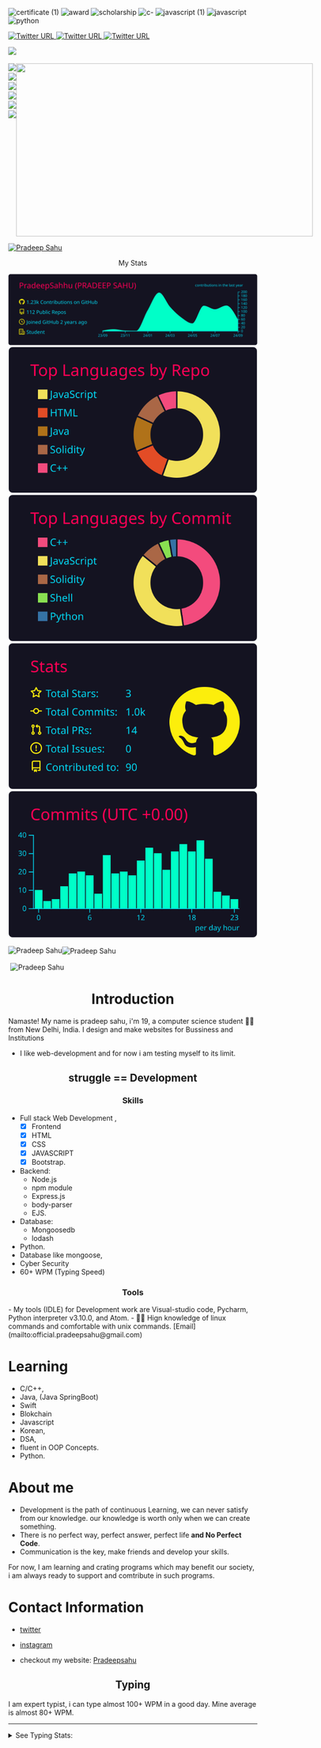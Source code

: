 
![certificate (1)](https://user-images.githubusercontent.com/94203408/172693042-b71697bf-cf00-4cc5-ab77-2a08ebebc308.png)
![award](https://user-images.githubusercontent.com/94203408/172693522-cf28296f-771a-46e9-adad-fff715fbd636.png)
![scholarship](https://user-images.githubusercontent.com/94203408/172693277-7f989aed-5446-4ee7-a3f6-a555a34943f9.png)
![c-](https://user-images.githubusercontent.com/94203408/172696190-149f532b-76f6-46d5-bd03-9fd92dec0e90.png)
![javascript (1)](https://user-images.githubusercontent.com/94203408/172696196-afae7a25-08ca-4249-8d86-e4c7121b017a.png)
![javascript](https://user-images.githubusercontent.com/94203408/172696198-c8fab034-a1e0-433e-bd0a-7b944d2676d7.png)
![python](https://user-images.githubusercontent.com/94203408/172696201-b5447ea2-3a6d-4d6d-a1c0-8cf262a60802.png)

<a href="https://twitter.com/Pradeepsahu__" ><img  alt="Twitter URL" src="https://img.shields.io/twitter/url?label=Twitter%20%40PradeepSahu__&logo=Twitter&logoColor=%231DA1F2&style=social&url=https%3A%2F%2Ftwitter.com%2FPradeepsahu__"> </a>
<a href="https://www.instagram.com/pradeep_sahhu/"> <img alt="Twitter URL" src="https://img.shields.io/twitter/url?label=Instagram%20%40pradeep_sahhu&logo=Instagram&logoColor=%23E4405F&style=social&url=https%3A%2F%2Fwww.instagram.com%2Fpradeep_sahhu%2F"> </a>
<a href="https://www.linkedin.com/in/pradeep-sahu-759720224/"> <img alt="Twitter URL" src="https://img.shields.io/twitter/url?label=LinkedIn%20%40PradeepSahu&logo=LinkedIn&logoColor=%23E4405F&style=social&url=https%3A%2F%2Fwww.linkedin.com%2Fin%2Fpradeep-sahu-759720224%2F"></a>

[![](https://visitcount.itsvg.in/api?id=PradeepSahu&label=Profile%20Views&color=4&icon=0&pretty=true)](https://visitcount.itsvg.in)


<div style="display: flex; justify-content: space-around;">
 <div style="display:inline">
   <img style="display:inline;" height="100" src="https://assets.leetcode.com/static_assets/others/Guardian.gif" />
   <img style="display:inline;" height="100" src="https://assets.leetcode.com/static_assets/marketing/2024-50.gif" />
    <img style="display:inline;" height="100" src="https://assets.leetcode.com/static_assets/marketing/2024-100-new.gif" />
   <img style="display:inline;" height="100" src="https://assets.leetcode.com/static_assets/marketing/2024-200.gif"/>
  <img style="display:inline;" height="100" src="https://assets.leetcode.com/static_assets/others/%E4%BC%9A%E5%91%98.gif"/>
   <img style="display:inline;" height="100" src="https://assets.leetcode.com/static_assets/others/%E4%BA%8C%E5%88%86%E6%9F%A5%E6%89%BE_%E4%BC%9A%E5%91%98%E8%BF%9B%E9%98%B6.gif"/>
  
  
 </div>
 <div style="display:inline">
  <img align="right" width="600" height="350" src="https://user-images.githubusercontent.com/74038190/225813708-98b745f2-7d22-48cf-9150-083f1b00d6c9.gif" alt="" />
 </div>

</div>



<p align="left"> <a href="https://github.com/ryo-ma/github-profile-trophy"><img src="https://github-profile-trophy.vercel.app/?username=PradeepSahhu" alt="Pradeep Sahu" /></a> </p>


<p align="center">My Stats </p>


[![](https://raw.githubusercontent.com/PradeepSahhu/pradeepSahu-profile/master/profile-summary-card-output/2077/0-profile-details.svg)](https://github.com/vn7n24fzkq/github-profile-summary-cards)
[![](https://raw.githubusercontent.com/PradeepSahhu/pradeepSahu-profile/master/profile-summary-card-output/2077/1-repos-per-language.svg)](https://github.com/vn7n24fzkq/github-profile-summary-cards) [![](https://raw.githubusercontent.com/PradeepSahhu/pradeepSahu-profile/master/profile-summary-card-output/2077/2-most-commit-language.svg)](https://github.com/vn7n24fzkq/github-profile-summary-cards)
[![](https://raw.githubusercontent.com/PradeepSahhu/pradeepSahu-profile/master/profile-summary-card-output/2077/3-stats.svg)](https://github.com/vn7n24fzkq/github-profile-summary-cards) [![](https://raw.githubusercontent.com/PradeepSahhu/pradeepSahu-profile/master/profile-summary-card-output/2077/4-productive-time.svg)](https://github.com/vn7n24fzkq/github-profile-summary-cards)

<p><img align="left" src="https://github-readme-stats.vercel.app/api/top-langs?username=PradeepSahhu&show_icons=true&locale=en&layout=compact" alt="Pradeep Sahu" /></p>

<p><img align="center" src="https://github-readme-streak-stats.herokuapp.com/?user=PradeepSahhu" alt="Pradeep Sahu" /></p>
<p>&nbsp;<img align="center" src="https://github-readme-stats.vercel.app/api?username=PradeepSahhu&show_icons=true&locale=en" alt="Pradeep Sahu" /></p>
<h1 align="center"> Introduction </h1>

<P>Namaste! My name is pradeep sahu, i'm 19, a computer science student 🧑‍💻 from New Delhi, India.  I design and make websites for Bussiness and Institutions</p>

- I like web-development and for now i am testing myself to its limit.

<h2 align="center"> struggle == Development </h2>

<h3 align="center"> Skills </h3>

- Full stack Web Development ,
  - [X] Frontend
  - [X] HTML
  - [X] CSS
  - [X] JAVASCRIPT
  - [X]  Bootstrap.
- Backend: 
  -  Node.js 
  - npm module
  -  Express.js
  -  body-parser
  -  EJS.
- Database: 
   - Mongoosedb
   - lodash
- Python.
- Database like mongoose, 
- Cyber Security 
- 60+ WPM (Typing Speed)

 
 
 <h3 align="center"> Tools </h3>
- My tools (IDLE) for Development work are Visual-studio code, Pycharm, Python interpreter v3.10.0, and Atom.
- 🧑‍💻 Hign knowledge of linux commands and comfortable with unix commands.
[Email](mailto:official.pradeepsahu@gmail.com) 



 
 # Learning
 - C/C++,
 - Java, (Java SpringBoot)
 - Swift
 - Blokchain
 - Javascript
 - Korean,
 - DSA,
 - fluent in OOP Concepts.
 - Python.
 
 # About me
- Development is the path of continuous Learning, we can never satisfy from our knowledge. our knowledge is worth only when we can create something. 
- There is no perfect way, perfect answer, perfect life **and No Perfect Code**.
- Communication is the key, make friends and develop your skills.

For now, I am learning and crating programs which may benefit our society, i am always ready to support and comtribute in such programs.
# Contact Information
- [twitter](https://twitter.com/Pradeepsahu__)
- [instagram](https://www.instagram.com/pradeep_sahhu/)

- checkout my website: [Pradeepsahu](https://pradeepsahu.in/)




####
<h2 align="center"> Typing </h2>
<P> I am expert typist, i can type almost 100+ WPM in a good day. Mine average is almost 80+ WPM. </p>
<hr/ style="border-width:10">

<details>
<summary> See Typing Stats:  </summary> 

<img width="1470" alt="90wpm" src="https://github.com/PradeepSahhu/PradeepSahhu/assets/94203408/cd626653-9ee5-44be-bb13-ffc8597b53eb">

![Screenshot (362)](https://user-images.githubusercontent.com/94203408/179827945-fbf9e3b7-19fc-41dd-bc05-9633e9301d3b.png)


</details>


<!--START_SECTION:activity-->

<!--END_SECTION:activity-->





